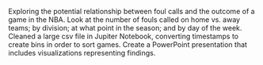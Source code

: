 Exploring the potential relationship between foul calls and the outcome of a game in the NBA.  Look at the number of fouls called on home vs. away teams; by division; at what point in the season; and by day of the week.  Cleaned a large csv file in Jupiter Notebook, converting timestamps to create bins in order to sort games.  Create a PowerPoint presentation that includes visualizations representing findings.




